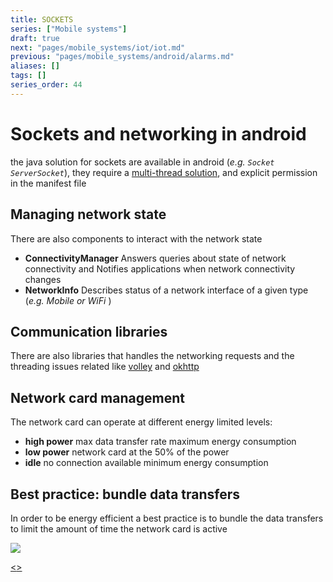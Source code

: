 ```yaml
---
title: SOCKETS
series: ["Mobile systems"]
draft: true
next: "pages/mobile_systems/iot/iot.md"
previous: "pages/mobile_systems/android/alarms.md"
aliases: []
tags: []
series_order: 44
---
```


# Sockets and networking in android

the java solution for sockets are available in android (*e.g. `Socket` `ServerSocket`*), they require a [multi-thread solution](pages/mobile_systems/android/asynchronous_techniques.md), and explicit permission in the manifest file

## Managing network state

There are also components to interact with the network state

- **ConnectivityManager** Answers queries about state of network connectivity and Notifies applications when network connectivity changes
- **NetworkInfo** Describes status of a network interface of a given type (*e.g. Mobile or WiFi* )

## Communication libraries

There are also libraries that handles the networking requests and the threading issues related like [volley](https://google.github.io/volley/) and [okhttp](https://square.github.io/okhttp/)

## Network card management

The network card can operate at different energy limited levels:

- **high power** max data transfer rate maximum energy consumption
- **low power** network card at the 50% of the power
- **idle** no connection available minimum energy consumption

## Best practice: bundle data transfers

In order to be energy efficient a best practice is to bundle the data transfers to limit the amount of time the network card is active

![](assets/mobile_systems/Pasted%20image%2020240618124220.png)

[<](pages/mobile_systems/android/alarms.md)[>](pages/mobile_systems/iot/iot.md)
